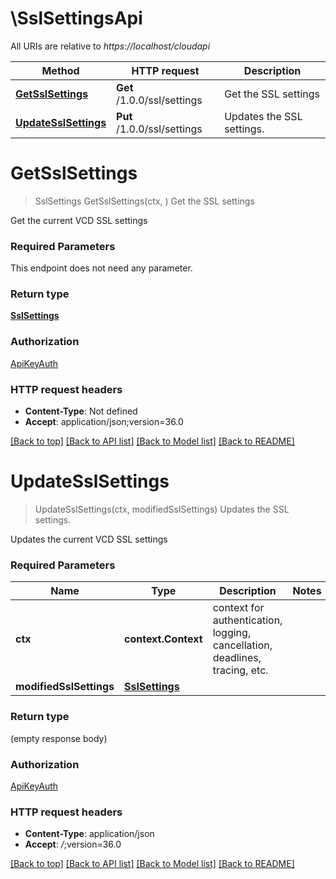# \SslSettingsApi

All URIs are relative to *https://localhost/cloudapi*

Method | HTTP request | Description
------------- | ------------- | -------------
[**GetSslSettings**](SslSettingsApi.md#GetSslSettings) | **Get** /1.0.0/ssl/settings | Get the SSL settings
[**UpdateSslSettings**](SslSettingsApi.md#UpdateSslSettings) | **Put** /1.0.0/ssl/settings | Updates the SSL settings.


# **GetSslSettings**
> SslSettings GetSslSettings(ctx, )
Get the SSL settings

Get the current VCD SSL settings 

### Required Parameters
This endpoint does not need any parameter.

### Return type

[**SslSettings**](SslSettings.md)

### Authorization

[ApiKeyAuth](../README.md#ApiKeyAuth)

### HTTP request headers

 - **Content-Type**: Not defined
 - **Accept**: application/json;version=36.0

[[Back to top]](#) [[Back to API list]](../README.md#documentation-for-api-endpoints) [[Back to Model list]](../README.md#documentation-for-models) [[Back to README]](../README.md)

# **UpdateSslSettings**
> UpdateSslSettings(ctx, modifiedSslSettings)
Updates the SSL settings.

Updates the current VCD SSL settings 

### Required Parameters

Name | Type | Description  | Notes
------------- | ------------- | ------------- | -------------
 **ctx** | **context.Context** | context for authentication, logging, cancellation, deadlines, tracing, etc.
  **modifiedSslSettings** | [**SslSettings**](SslSettings.md)|  | 

### Return type

 (empty response body)

### Authorization

[ApiKeyAuth](../README.md#ApiKeyAuth)

### HTTP request headers

 - **Content-Type**: application/json
 - **Accept**: *_/_*;version=36.0

[[Back to top]](#) [[Back to API list]](../README.md#documentation-for-api-endpoints) [[Back to Model list]](../README.md#documentation-for-models) [[Back to README]](../README.md)

